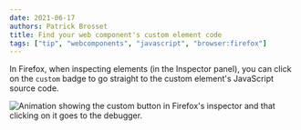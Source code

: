 ```yaml
---
date: 2021-06-17
authors: Patrick Brosset
title: Find your web component's custom element code
tags: ["tip", "webcomponents", "javascript", "browser:firefox"]
---
```

In Firefox, when inspecting elements (in the Inspector panel), you can click on the `custom` badge to go straight to the custom element's JavaScript source code.

![Animation showing the custom button in Firefox's inspector and that clicking on it goes to the debugger.](../../assets/img/find-custom-elements-code.gif)
